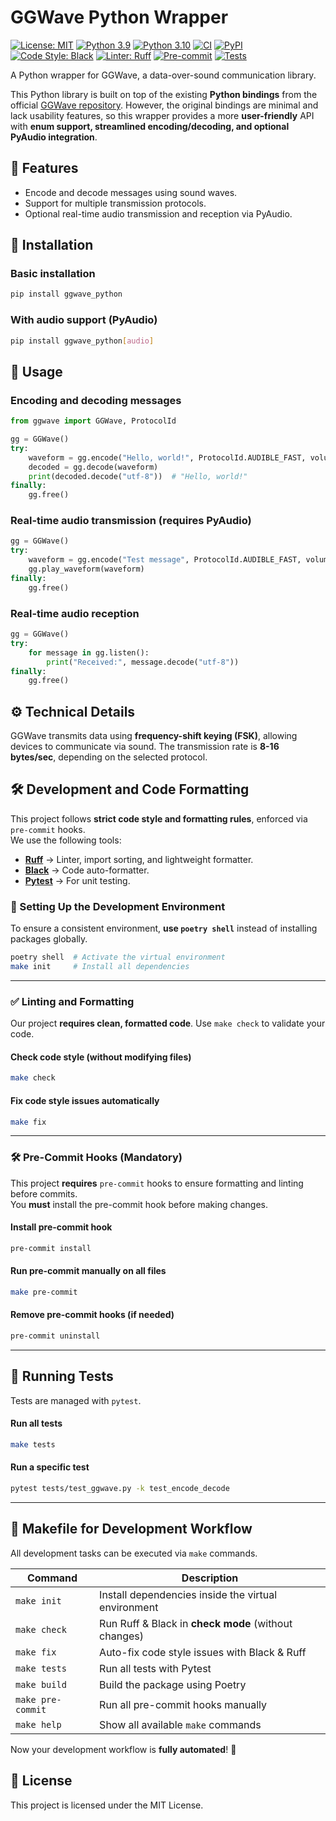 # GGWave Python Wrapper

[![License: MIT](https://img.shields.io/badge/License-MIT-blue.svg)](LICENSE)
[![Python 3.9](https://img.shields.io/badge/Python-3.9-blue.svg)](https://www.python.org/)
[![Python 3.10](https://img.shields.io/badge/Python-3.10-blue.svg)](https://www.python.org/)
[![CI](https://github.com/Abzac/ggwave-python/actions/workflows/ci.yml/badge.svg)](https://github.com/Abzac/ggwave-python/actions)
[![PyPI](https://img.shields.io/pypi/v/ggwave-python.svg)](https://pypi.org/project/ggwave-python/)
[![Code Style: Black](https://img.shields.io/badge/code%20style-black-000000.svg)](https://github.com/psf/black)
[![Linter: Ruff](https://img.shields.io/badge/linter-ruff-orange.svg)](https://github.com/astral-sh/ruff)
[![Pre-commit](https://img.shields.io/badge/pre--commit-enabled-brightgreen?logo=pre-commit)](https://pre-commit.com/)
[![Tests](https://img.shields.io/github/actions/workflow/status/Abzac/ggwave-python/ci.yml?label=tests&logo=pytest)](https://github.com/Abzac/ggwave-python/actions)

A Python wrapper for GGWave, a data-over-sound communication library.

This Python library is built on top of the existing **Python bindings** from the official 
[GGWave repository](https://github.com/ggerganov/ggwave/tree/master). 
However, the original bindings are minimal and lack usability features, 
so this wrapper provides a more **user-friendly** API with **enum support, 
streamlined encoding/decoding, and optional PyAudio integration**.

## 📌 Features
- Encode and decode messages using sound waves.
- Support for multiple transmission protocols.
- Optional real-time audio transmission and reception via PyAudio.

## 🚀 Installation

### Basic installation
```sh
pip install ggwave_python
```

### With audio support (PyAudio)
```sh
pip install ggwave_python[audio]
```

## 🔧 Usage

### Encoding and decoding messages
```python
from ggwave import GGWave, ProtocolId

gg = GGWave()
try:
    waveform = gg.encode("Hello, world!", ProtocolId.AUDIBLE_FAST, volume=20)
    decoded = gg.decode(waveform)
    print(decoded.decode("utf-8"))  # "Hello, world!"
finally:
    gg.free()
```

### Real-time audio transmission (requires PyAudio)
```python
gg = GGWave()
try:
    waveform = gg.encode("Test message", ProtocolId.AUDIBLE_FAST, volume=20)
    gg.play_waveform(waveform)
finally:
    gg.free()
```

### Real-time audio reception
```python
gg = GGWave()
try:
    for message in gg.listen():
        print("Received:", message.decode("utf-8"))
finally:
    gg.free()
```

## ⚙️ Technical Details
GGWave transmits data using **frequency-shift keying (FSK)**, allowing devices to communicate via sound. 
The transmission rate is **8-16 bytes/sec**, depending on the selected protocol. 


## 🛠️ Development and Code Formatting

This project follows **strict code style and formatting rules**, enforced via `pre-commit` hooks.  
We use the following tools:

- **[Ruff](https://github.com/astral-sh/ruff)** → Linter, import sorting, and lightweight formatter.
- **[Black](https://github.com/psf/black)** → Code auto-formatter.
- **[Pytest](https://pytest.org/)** → For unit testing.

### **🔧 Setting Up the Development Environment**
To ensure a consistent environment, **use `poetry shell`** instead of installing packages globally.

```sh
poetry shell  # Activate the virtual environment
make init     # Install all dependencies
```

---

### **✅ Linting and Formatting**
Our project **requires clean, formatted code**. Use `make check` to validate your code.

#### **Check code style (without modifying files)**
```sh
make check
```

#### **Fix code style issues automatically**
```sh
make fix
```

---

### **🛠 Pre-Commit Hooks (Mandatory)**
This project **requires** `pre-commit` hooks to ensure formatting and linting before commits.  
You **must** install the pre-commit hook before making changes.

#### **Install pre-commit hook**
```sh
pre-commit install
```

#### **Run pre-commit manually on all files**
```sh
make pre-commit
```

#### **Remove pre-commit hooks (if needed)**
```sh
pre-commit uninstall
```

---

## **🧪 Running Tests**
Tests are managed with `pytest`.  

#### **Run all tests**
```sh
make tests
```

#### **Run a specific test**
```sh
pytest tests/test_ggwave.py -k test_encode_decode
```

---

## **📜 Makefile for Development Workflow**
All development tasks can be executed via `make` commands.

| Command            | Description                                           |
|--------------------|-------------------------------------------------------|
| `make init`       | Install dependencies inside the virtual environment   |
| `make check`      | Run Ruff & Black in **check mode** (without changes)  |
| `make fix`        | Auto-fix code style issues with Black & Ruff          |
| `make tests`      | Run all tests with Pytest                             |
| `make build`      | Build the package using Poetry                        |
| `make pre-commit` | Run all pre-commit hooks manually                     |
| `make help`       | Show all available `make` commands                    |

Now your development workflow is **fully automated**! 🚀


## 📝 License
This project is licensed under the MIT License.
